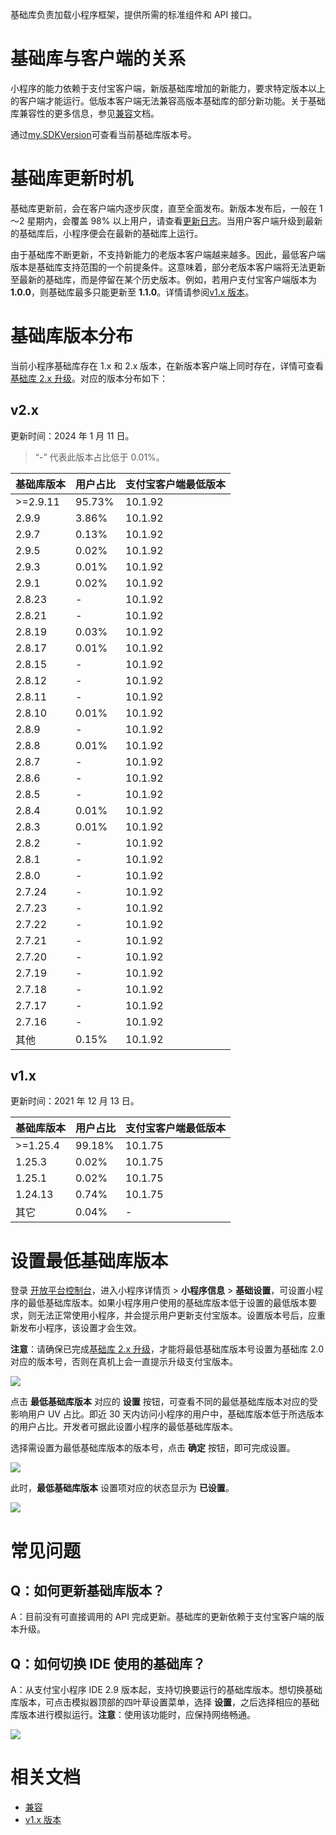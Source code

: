 基础库负责加载小程序框架，提供所需的标准组件和 API 接口。

# 基础库与客户端的关系

小程序的能力依赖于支付宝客户端，新版基础库增加的新能力，要求特定版本以上的客户端才能运行。低版本客户端无法兼容高版本基础库的部分新功能。关于基础库兼容性的更多信息，参见[兼容](https://opendocs.alipay.com/mini/framework/compatibility)文档。

通过[my.SDKVersion](https://opendocs.alipay.com/mini/api/sdk-version)可查看当前基础库版本号。

# 基础库更新时机

基础库更新前，会在客户端内逐步灰度，直至全面发布。新版本发布后，一般在 1～2 星期内，会覆盖 98% 以上用户，请查看[更新日志](https://opendocs.alipay.com/mini/00d5f5)。当用户客户端升级到最新的基础库后，小程序便会在最新的基础库上运行。

由于基础库不断更新，不支持新能力的老版本客户端越来越多。因此，最低客户端版本是基础库支持范围的一个前提条件。这意味着，部分老版本客户端将无法更新至最新的基础库，而是停留在某个历史版本。例如，若用户支付宝客户端版本为 **1.0.0**，则基础库最多只能更新至 **1.1.0**。详情请参阅[v1.x 版本](https://opendocs.alipay.com/mini/ide/framework-changelog)。
# 基础库版本分布

当前小程序基础库存在 1.x 和 2.x 版本，在新版本客户端上同时存在，详情可查看[基础库 2.x 升级](https://opendocs.alipay.com/mini/framework/lib-upgrade-v2)。对应的版本分布如下：

## v2.x

更新时间：2024 年 1 月 11 日。

> “-” 代表此版本占比低于 0.01%。

| 基础库版本 | 用户占比 | 支付宝客户端最低版本 |
| --- | --- | --- |
| >=2.9.11 | 95.73% | 10.1.92 |
| 2.9.9 | 3.86% | 10.1.92 |
| 2.9.7 | 0.13% | 10.1.92 |
| 2.9.5 | 0.02% | 10.1.92 |
| 2.9.3 | 0.01% | 10.1.92 |
| 2.9.1 | 0.02% | 10.1.92 |
| 2.8.23 | - | 10.1.92 |
| 2.8.21 | - | 10.1.92 |
| 2.8.19 | 0.03% | 10.1.92 |
| 2.8.17 | 0.01% | 10.1.92 |
| 2.8.15 | - | 10.1.92 |
| 2.8.12 | - | 10.1.92 |
| 2.8.11 | - | 10.1.92 |
| 2.8.10 | 0.01% | 10.1.92 |
| 2.8.9 | - | 10.1.92 |
| 2.8.8 | 0.01% | 10.1.92 |
| 2.8.7 | - | 10.1.92 |
| 2.8.6 | - | 10.1.92 |
| 2.8.5 | -     | 10.1.92 |
| 2.8.4 | 0.01% | 10.1.92 |
| 2.8.3 | 0.01% | 10.1.92 |
| 2.8.2 | - | 10.1.92 |
| 2.8.1 | - | 10.1.92 |
| 2.8.0 | - | 10.1.92 |
| 2.7.24 | - | 10.1.92 |
| 2.7.23 | - | 10.1.92 |
| 2.7.22 | - | 10.1.92 |
| 2.7.21 | - | 10.1.92 |
| 2.7.20 | - | 10.1.92 |
| 2.7.19 | - | 10.1.92 |
| 2.7.18 | - | 10.1.92 |
| 2.7.17 | - | 10.1.92 |
| 2.7.16 | - | 10.1.92 |
| 其他 | 0.15% | 10.1.92 |
## v1.x

更新时间：2021 年 12 月 13 日。

| 基础库版本    | 用户占比 | 支付宝客户端最低版本 |
| ----------- | ------- | ------------------ |
| >=1.25.4    | 99.18%  | 10.1.75            |
| 1.25.3      | 0.02%   | 10.1.75            |
| 1.25.1      | 0.02%   | 10.1.75            |
| 1.24.13     | 0.74%   | 10.1.75            |
| 其它        | 0.04%   | -                  |

# 设置最低基础库版本

登录 [开放平台控制台](https://open.alipay.com/dev/workspace)，进入小程序详情页 > **小程序信息** > **基础设置**，可设置小程序的最低基础库版本。如果小程序用户使用的基础库版本低于设置的最低版本要求，则无法正常使用小程序，并会提示用户更新支付宝版本。设置版本号后，应重新发布小程序，该设置才会生效。

**注意**：请确保已完成[基础库 2.x 升级](https://opendocs.alipay.com/mini/framework/lib-upgrade-v2)，才能将最低基础库版本号设置为基础库 2.0 对应的版本号，否则在真机上会一直提示升级支付宝版本。

![](https://cdn.nlark.com/yuque/0/2022/png/179989/1661332691436-c5e1cad9-a781-428e-8e9e-48165032b02e.png)

点击 **最低基础库版本** 对应的 **设置** 按钮，可查看不同的最低基础库版本对应的受影响用户 UV 占比。即近 30 天内访问小程序的用户中，基础库版本低于所选版本的用户占比。开发者可据此设置小程序的最低基础库版本。

选择需设置为最低基础库版本的版本号，点击 **确定** 按钮，即可完成设置。

![](https://cdn.nlark.com/yuque/0/2022/png/179989/1667815039629-d9981ffc-4d62-43d5-87af-4915fa372195.png)

此时，**最低基础库版本** 设置项对应的状态显示为 **已设置**。

![](https://cdn.nlark.com/yuque/0/2022/png/179989/1661332873573-2ca50a1d-af98-477f-8fae-bc5f2e1ac5fa.png)

# 常见问题

## Q：如何更新基础库版本？

A：目前没有可直接调用的 API 完成更新。基础库的更新依赖于支付宝客户端的版本升级。

## Q：如何切换 IDE 使用的基础库？

A：从支付宝小程序 IDE 2.9 版本起，支持切换要运行的基础库版本。想切换基础库版本，可点击模拟器顶部的四叶草设置菜单，选择 **设置**，之后选择相应的基础库版本进行模拟运行。**注意**：使用该功能时，应保持网络畅通。

![](https://gw.alipayobjects.com/mdn/rms_aba389/afts/img/A*t39tQp7Xx74AAAAAAAAAAAAAARQnAQ)
# 相关文档

- [兼容](https://opendocs.alipay.com/mini/framework/compatibility)
- [v1.x 版本](https://opendocs.alipay.com/mini/ide/framework-changelog)
